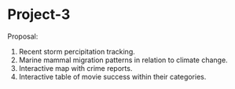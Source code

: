 # Project-3

Proposal:

1. Recent storm percipitation tracking.
2. Marine mammal migration patterns in relation to climate change.
3. Interactive map with crime reports.
4. Interactive table of movie success within their categories.

